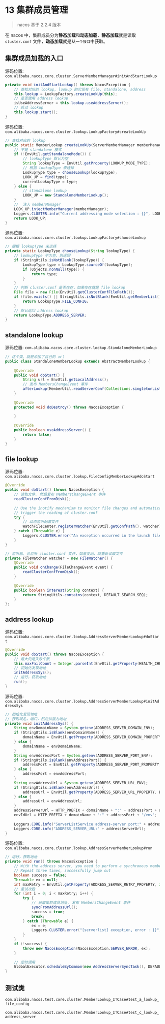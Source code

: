 # 13 集群成员管理


> nacos 基于 2.2.4 版本

在 nacos 中，集群成员分为**静态加载**和**动态加载**，**静态加载**就是读取 `cluster.conf` 文件，**动态加载**就是从`一个接口`中获取。

## 集群成员加载的入口

源码位置: `com.alibaba.nacos.core.cluster.ServerMemberManager#initAndStartLookup`

```java
private void initAndStartLookup() throws NacosException {
    // 查找对应的 lookup, lookup 的实现有 file, standalone, address
    this.lookup = LookupFactory.createLookUp(this);
    // 是否使用 address lookup
    isUseAddressServer = this.lookup.useAddressServer();
    // 启动 lookup
    this.lookup.start();
}
```

源码位置: `com.alibaba.nacos.core.cluster.lookup.LookupFactory#createLookUp`

```java
// 查找对应的 lookup
public static MemberLookup createLookUp(ServerMemberManager memberManager) throws NacosException {
    // 不是 standalone 模式
    if (!EnvUtil.getStandaloneMode()) {
        // lookupType 默认为空
        String lookupType = EnvUtil.getProperty(LOOKUP_MODE_TYPE);
        // 根据 lookupType 来选择
        LookupType type = chooseLookup(lookupType);
        LOOK_UP = find(type);
        currentLookupType = type;
    } else {
        // standalone lookup 
        LOOK_UP = new StandaloneMemberLookup();
    }
    //  注入 memberManager
    LOOK_UP.injectMemberManager(memberManager);
    Loggers.CLUSTER.info("Current addressing mode selection : {}", LOOK_UP.getClass().getSimpleName());
    return LOOK_UP;
}
```

源码位置: `com.alibaba.nacos.core.cluster.lookup.LookupFactory#chooseLookup`

```java
// 根据 lookupType 来选择
private static LookupType chooseLookup(String lookupType) {
    // lookupType 不为空，则返回
    if (StringUtils.isNotBlank(lookupType)) {
        LookupType type = LookupType.sourceOf(lookupType);
        if (Objects.nonNull(type)) {
            return type;
        }
    }
    // 判断 cluster.conf 是否存在，如果存在就是 file lookup
    File file = new File(EnvUtil.getClusterConfFilePath());
    if (file.exists() || StringUtils.isNotBlank(EnvUtil.getMemberList())) {
        return LookupType.FILE_CONFIG;
    }
    // 默认返回 address lookup
    return LookupType.ADDRESS_SERVER;
}
```


## standalone lookup

源码位置: `com.alibaba.nacos.core.cluster.lookup.StandaloneMemberLookup`

```java
// 这个类，就是添加了自己的 url
public class StandaloneMemberLookup extends AbstractMemberLookup {
    
    @Override
    public void doStart() {
        String url = EnvUtil.getLocalAddress();
        // 发布 MembersChangeEvent 事件
        afterLookup(MemberUtil.readServerConf(Collections.singletonList(url)));
    }
    
    @Override
    protected void doDestroy() throws NacosException {
    
    }
    
    @Override
    public boolean useAddressServer() {
        return false;
    }
}
```

## file lookup

源码位置: `com.alibaba.nacos.core.cluster.lookup.FileConfigMemberLookup#doStart`

```java
@Override
public void doStart() throws NacosException {
    // 读取文件, 然后发布 MembersChangeEvent 事件
    readClusterConfFromDisk();
    
    // Use the inotify mechanism to monitor file changes and automatically
    // trigger the reading of cluster.conf
    try {
        // 动态监听配置文件
        WatchFileCenter.registerWatcher(EnvUtil.getConfPath(), watcher);
    } catch (Throwable e) {
        Loggers.CLUSTER.error("An exception occurred in the launch file monitor : {}", e.getMessage());
    }
}

// 监听器，会监听 cluster.conf 文件，如果变动，就重新读取文件
private FileWatcher watcher = new FileWatcher() {
    @Override
    public void onChange(FileChangeEvent event) {
        readClusterConfFromDisk();
    }
    
    @Override
    public boolean interest(String context) {
        return StringUtils.contains(context, DEFAULT_SEARCH_SEQ);
    }
};
```

## address lookup 

源码位置: `com.alibaba.nacos.core.cluster.lookup.AddressServerMemberLookup#doStart`

```java
@Override
public void doStart() throws NacosException {
    // 最大的是失败个数
    this.maxFailCount = Integer.parseInt(EnvUtil.getProperty(HEALTH_CHECK_FAIL_COUNT_PROPERTY, DEFAULT_HEALTH_CHECK_FAIL_COUNT));
    // 初始化发现地址
    initAddressSys();
    // 运行，获取地址
    run();
}
```

源码位置: `com.alibaba.nacos.core.cluster.lookup.AddressServerMemberLookup#initAddressSys`

```java
// 初始化发现地址
// 获取域名，端口，然后拼装为地址
private void initAddressSys() {
    String envDomainName = System.getenv(ADDRESS_SERVER_DOMAIN_ENV);
    if (StringUtils.isBlank(envDomainName)) {
        domainName = EnvUtil.getProperty(ADDRESS_SERVER_DOMAIN_PROPERTY, DEFAULT_SERVER_DOMAIN);
    } else {
        domainName = envDomainName;
    }
    String envAddressPort = System.getenv(ADDRESS_SERVER_PORT_ENV);
    if (StringUtils.isBlank(envAddressPort)) {
        addressPort = EnvUtil.getProperty(ADDRESS_SERVER_PORT_PROPERTY, DEFAULT_SERVER_POINT);
    } else {
        addressPort = envAddressPort;
    }
    String envAddressUrl = System.getenv(ADDRESS_SERVER_URL_ENV);
    if (StringUtils.isBlank(envAddressUrl)) {
        addressUrl = EnvUtil.getProperty(ADDRESS_SERVER_URL_PROPERTY, EnvUtil.getContextPath() + "/" + "serverlist");
    } else {
        addressUrl = envAddressUrl;
    }
    addressServerUrl = HTTP_PREFIX + domainName + ":" + addressPort + addressUrl;
    envIdUrl = HTTP_PREFIX + domainName + ":" + addressPort + "/env";
    
    Loggers.CORE.info("ServerListService address-server port:" + addressPort);
    Loggers.CORE.info("ADDRESS_SERVER_URL:" + addressServerUrl);
}
```

源码位置: `com.alibaba.nacos.core.cluster.lookup.AddressServerMemberLookup#run`

```java
// 运行，获取地址
private void run() throws NacosException {
    // With the address server, you need to perform a synchronous member node pull at startup
    // Repeat three times, successfully jump out
    boolean success = false;
    Throwable ex = null;
    int maxRetry = EnvUtil.getProperty(ADDRESS_SERVER_RETRY_PROPERTY, Integer.class, DEFAULT_SERVER_RETRY_TIME);
    // 重试次数
    for (int i = 0; i < maxRetry; i++) {
        try {
            // 获取集群成员地址, 发布 MembersChangeEvent 事件
            syncFromAddressUrl();
            success = true;
            break;
        } catch (Throwable e) {
            ex = e;
            Loggers.CLUSTER.error("[serverlist] exception, error : {}", ExceptionUtil.getAllExceptionMsg(ex));
        }
    }
    if (!success) {
        throw new NacosException(NacosException.SERVER_ERROR, ex);
    }
    
    // 定时调用
    GlobalExecutor.scheduleByCommon(new AddressServerSyncTask(), DEFAULT_SYNC_TASK_DELAY_MS);
}
```

## 测试类

`com.alibaba.nacos.test.core.cluster.MemberLookup_ITCase#test_a_lookup_file_config`

`com.alibaba.nacos.test.core.cluster.MemberLookup_ITCase#test_c_lookup_address_server`


